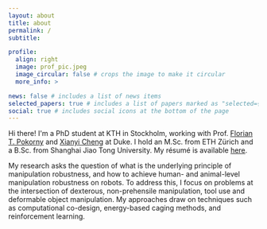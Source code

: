 ```yaml
---
layout: about
title: about
permalink: /
subtitle:

profile:
  align: right
  image: prof_pic.jpeg
  image_circular: false # crops the image to make it circular
  more_info: >

news: false # includes a list of news items
selected_papers: true # includes a list of papers marked as "selected={true}"
social: true # includes social icons at the bottom of the page
---
```


Hi there! I'm a PhD student at KTH in Stockholm, working with Prof. [Florian T. Pokorny](https://www.csc.kth.se/~fpokorny/) and [Xianyi Cheng](https://xianyicheng.github.io/) at Duke. I hold an M.Sc. from ETH Zürich and a B.Sc. from Shanghai Jiao Tong University. My résumé is available [here](assets/pdf/Yifei_CV.pdf).

My research asks the question of what is the underlying principle of manipulation robustness, and how to achieve human- and animal-level manipulation robustness on robots. To address this, I focus on problems at the intersection of dexterous, non-prehensile manipulation,  tool use and deformable object manipulation. My approaches draw on techniques such as computational co-design, energy-based caging methods, and reinforcement learning.

 <!-- My research is supported by the European Commission project [SoftEnable](https://softenabl.eu/). -->
 <!-- PhD student @ <a href='https://www.kth.se/is/rpl'>KTH RPL</a>.  -->

<!-- <p>Lindstedtsvägen 24</p> -->
<!-- <p>114 28 Stockholm</p> -->

<!-- Write your biography here. Tell the world about yourself. Link to your favorite [subreddit](http://reddit.com). You can put a picture in, too. The code is already in, just name your picture `prof_pic.jpg` and put it in the `img/` folder. -->

<!-- Put your address / P.O. box / other info right below your picture. You can also disable any of these elements by editing `profile` property of the YAML header of your `_pages/about.md`. Edit `_bibliography/papers.bib` and Jekyll will render your [publications page](/al-folio/publications/) automatically. -->

<!-- Link to your social media connections, too. This theme is set up to use [Font Awesome icons](https://fontawesome.com/) and [Academicons](https://jpswalsh.github.io/academicons/), like the ones below. Add your Facebook, Twitter, LinkedIn, Google Scholar, or just disable all of them. -->

